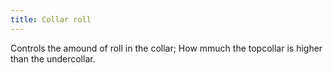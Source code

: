 ```yaml
---
title: Collar roll
---
```


Controls the amound of roll in the collar; How mmuch the topcollar is higher than the undercollar.